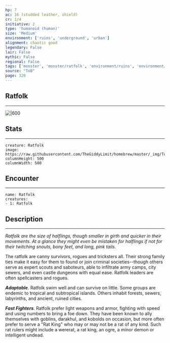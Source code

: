 ```yaml
---
hp: 7
ac: 16 (studded leather, shield)
cr: 1/4
initiative: 2
type: 'humanoid (human)'    
size: 'Medium'
environment: ['ruins', 'underground', 'urban']
alignment: chaotic good
legendary: False
lair: False
mythic: False
regional: False
tags: ['monster', 'monster/ratfolk', 'environment/ruins', 'environment/underground', 'environment/urban']
source: "ToB"
page: 320
---
```


## Ratfolk
---

![|600](https://raw.githubusercontent.com/TheGiddyLimit/homebrew/master/_img/ToB/Ratfolk.webp)

## Stats
---

```statblock
creature: Ratfolk
image: https://raw.githubusercontent.com/TheGiddyLimit/homebrew/master/_img/ToB/token/Ratfolk.png
columnHeight: 500
columnWidth: 500
```

## Encounter
---

```encounter-table
name: Ratfolk
creatures:
- 1: Ratfolk
```

## Description
---
_Ratfolk are the size of halflings, though smaller in girth and quicker in their movements. At a glance they might even be mistaken for halflings if not for their twitching snouts, bony feet, and long, pink tails._

The ratfolk are canny survivors, rogues and tricksters all. Their strong family ties make it easy for them to found or join criminal societies--though others serve as expert scouts and saboteurs, able to infiltrate army camps, city sewers, and even castle dungeons with equal ease. Ratfolk leaders are often spellcasters and rogues.

**_Adaptable_**. Ratfolk swim well and can survive on little. Some groups are endemic to tropical and subtropical islands. Others inhabit forests, sewers, labyrinths, and ancient, ruined cities.

**_Fast Fighters_**. Ratfolk prefer light weapons and armor, fighting with speed and using numbers to bring a foe down. They have been known to ally themselves with goblins, darakhul, and kobolds on occasion, but more often prefer to serve a "Rat King" who may or may not be a rat of any kind. Such rat rulers might include a wererat, a rat king, an ogre, a minor demon or intelligent undead.






